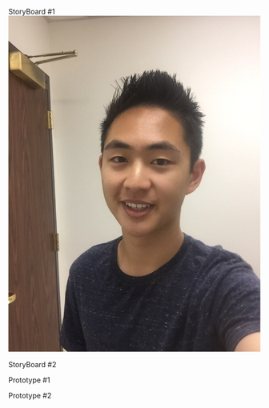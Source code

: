 StoryBoard #1
![Image of Yaktocat](https://github.com/AlvinNgo123/musaic/blob/master/images/hunter-l.jpg)







StoryBoard #2









Prototype #1








Prototype #2
